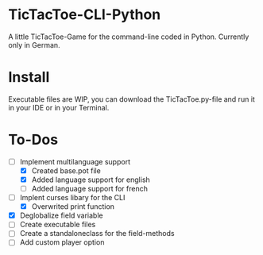 # TicTacToe-CLI-Python
A little TicTacToe-Game for the command-line coded in Python. Currently only in German.
# Install
Executable files are WIP, you can download the TicTacToe.py-file and run it in your IDE or in your Terminal.
# To-Dos
- [ ] Implement multilanguage support 
    - [x] Created base.pot file
    - [x] Added language support for english
    - [ ] Added language support for french 
- [ ] Implent curses libary for the CLI
    - [x] Overwrited print function
- [x] Deglobalize field variable
- [ ] Create executable files
- [ ] Create a standaloneclass for the field-methods
- [ ] Add custom player option